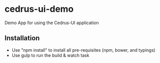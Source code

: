 # cedrus-ui-demo
Demo App for using the Cedrus-UI application

## Installation
- Use "npm install" to install all pre-requisites (npm, bower, and typings)
- Use gulp to run the build & watch task



